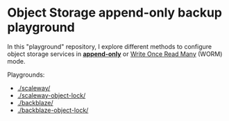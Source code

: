 # Object Storage append-only backup playground

In this "playground" repository, I explore different methods to configure object storage services in [**append-only**](https://notes.sklein.xyz/Write%20Once%20Read%20Many/) or [Write Once Read Many](https://notes.sklein.xyz/Write%20Once%20Read%20Many/) (WORM) mode.

Playgrounds:

- [./scaleway/](./scaleway/)
- [./scaleway-object-lock/](./scaleway-object-lock/)
- [./backblaze/](./backblaze/)
- [./backblaze-object-lock/](./backblaze-object-lock/)
